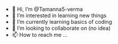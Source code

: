 - 👋 Hi, I’m @Tamanna5-verma
- 👀 I’m interested in learning new things
- 🌱 I’m currently learning basics of coding
- 💞️ I’m looking to collaborate on (no idea)
- 📫 How to reach me ...

<!---
Tamanna5-verma/Tamanna5-verma is a ✨ special ✨ repository because its `README.md` (this file) appears on your GitHub profile.
You can click the Preview link to take a look at your changes.
--->
